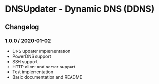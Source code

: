 
# DNSUpdater - Dynamic DNS (DDNS)

## Changelog

### 1.0.0 / 2020-01-02

* DNS updater implementation
* PowerDNS support
* SSH support
* HTTP client and server support
* Test implementation
* Basic documentation and README

